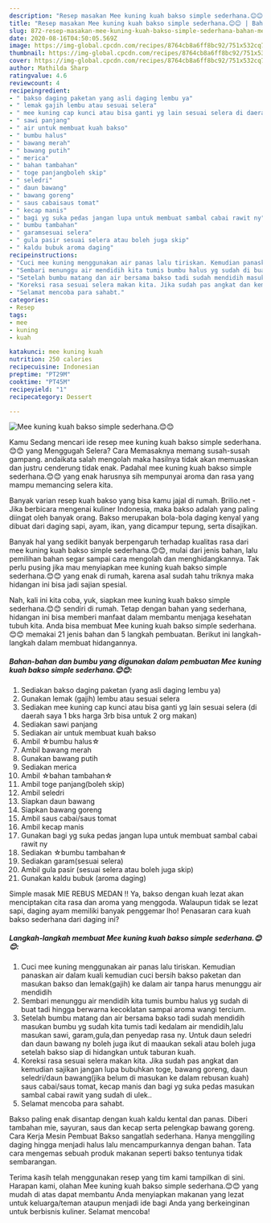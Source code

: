 ```yaml
---
description: "Resep masakan Mee kuning kuah bakso simple sederhana.😊😊 | Bahan Membuat Mee kuning kuah bakso simple sederhana.😊😊 Yang Mudah Dan Praktis"
title: "Resep masakan Mee kuning kuah bakso simple sederhana.😊😊 | Bahan Membuat Mee kuning kuah bakso simple sederhana.😊😊 Yang Mudah Dan Praktis"
slug: 872-resep-masakan-mee-kuning-kuah-bakso-simple-sederhana-bahan-membuat-mee-kuning-kuah-bakso-simple-sederhana-yang-mudah-dan-praktis
date: 2020-08-16T04:50:05.569Z
image: https://img-global.cpcdn.com/recipes/8764cb8a6ff8bc92/751x532cq70/mee-kuning-kuah-bakso-simple-sederhana😊😊-foto-resep-utama.jpg
thumbnail: https://img-global.cpcdn.com/recipes/8764cb8a6ff8bc92/751x532cq70/mee-kuning-kuah-bakso-simple-sederhana😊😊-foto-resep-utama.jpg
cover: https://img-global.cpcdn.com/recipes/8764cb8a6ff8bc92/751x532cq70/mee-kuning-kuah-bakso-simple-sederhana😊😊-foto-resep-utama.jpg
author: Mathilda Sharp
ratingvalue: 4.6
reviewcount: 4
recipeingredient:
- " bakso daging paketan yang asli daging lembu ya"
- " lemak gajih lembu atau sesuai selera"
- " mee kuning cap kunci atau bisa ganti yg lain sesuai selera di daerah saya 1 bks harga 3rb bisa untuk 2 org makan"
- " sawi panjang"
- " air untuk membuat kuah bakso"
- " bumbu halus"
- " bawang merah"
- " bawang putih"
- " merica"
- " bahan tambahan"
- " toge panjangboleh skip"
- " seledri"
- " daun bawang"
- " bawang goreng"
- " saus cabaisaus tomat"
- " kecap manis"
- " bagi yg suka pedas jangan lupa untuk membuat sambal cabai rawit ny"
- " bumbu tambahan"
- " garamsesuai selera"
- " gula pasir sesuai selera atau boleh juga skip"
- " kaldu bubuk aroma daging"
recipeinstructions:
- "Cuci mee kuning menggunakan air panas lalu tiriskan. Kemudian panaskan air dalam kuali kemudian cuci bersih bakso paketan dan masukan bakso dan lemak(gajih) ke dalam air tanpa harus menunggu air mendidih"
- "Sembari menunggu air mendidih kita tumis bumbu halus yg sudah di buat tadi hingga berwarna kecoklatan sampai aroma wangi tercium."
- "Setelah bumbu matang dan air bersama bakso tadi sudah mendidih masukan bumbu yg sudah kita tumis tadi kedalam air mendidih,lalu masukan sawi, garam,gula,dan penyedap rasa ny. Untuk daun seledri dan daun bawang ny boleh juga ikut di maaukan sekali atau boleh juga setelah bakso siap di hidangkan untuk taburan kuah."
- "Koreksi rasa sesuai selera makan kita. Jika sudah pas angkat dan kemudian sajikan jangan lupa bubuhkan toge, bawang goreng, daun seledri/daun bawang(jika belum di masukan ke dalam rebusan kuah) saus cabai/saus tomat, kecap manis dan bagi yg suka pedas masukan sambal cabai rawit yang sudah di ulek.."
- "Selamat mencoba para sahabt."
categories:
- Resep
tags:
- mee
- kuning
- kuah

katakunci: mee kuning kuah 
nutrition: 250 calories
recipecuisine: Indonesian
preptime: "PT29M"
cooktime: "PT45M"
recipeyield: "1"
recipecategory: Dessert

---
```



![Mee kuning kuah bakso simple sederhana.😊😊](https://img-global.cpcdn.com/recipes/8764cb8a6ff8bc92/751x532cq70/mee-kuning-kuah-bakso-simple-sederhana😊😊-foto-resep-utama.jpg)

Kamu Sedang mencari ide resep mee kuning kuah bakso simple sederhana.😊😊 yang Menggugah Selera? Cara Memasaknya memang susah-susah gampang. andaikata salah mengolah maka hasilnya tidak akan memuaskan dan justru cenderung tidak enak. Padahal mee kuning kuah bakso simple sederhana.😊😊 yang enak harusnya sih mempunyai aroma dan rasa yang mampu memancing selera kita.

Banyak varian resep kuah bakso yang bisa kamu jajal di rumah. Brilio.net - Jika berbicara mengenai kuliner Indonesia, maka bakso adalah yang paling diingat oleh banyak orang. Bakso merupakan bola-bola daging kenyal yang dibuat dari daging sapi, ayam, ikan, yang dicampur tepung, serta disajikan.

Banyak hal yang sedikit banyak berpengaruh terhadap kualitas rasa dari mee kuning kuah bakso simple sederhana.😊😊, mulai dari jenis bahan, lalu pemilihan bahan segar sampai cara mengolah dan menghidangkannya. Tak perlu pusing jika mau menyiapkan mee kuning kuah bakso simple sederhana.😊😊 yang enak di rumah, karena asal sudah tahu triknya maka hidangan ini bisa jadi sajian spesial.


Nah, kali ini kita coba, yuk, siapkan mee kuning kuah bakso simple sederhana.😊😊 sendiri di rumah. Tetap dengan bahan yang sederhana, hidangan ini bisa memberi manfaat dalam membantu menjaga kesehatan tubuh kita. Anda bisa membuat Mee kuning kuah bakso simple sederhana.😊😊 memakai 21 jenis bahan dan 5 langkah pembuatan. Berikut ini langkah-langkah dalam membuat hidangannya.

<!--inarticleads1-->

##### Bahan-bahan dan bumbu yang digunakan dalam pembuatan Mee kuning kuah bakso simple sederhana.😊😊:

1. Sediakan  bakso daging paketan (yang asli daging lembu ya)
1. Gunakan  lemak (gajih) lembu atau sesuai selera
1. Sediakan  mee kuning cap kunci atau bisa ganti yg lain sesuai selera (di daerah saya 1 bks harga 3rb bisa untuk 2 org makan)
1. Sediakan  sawi panjang
1. Sediakan  air untuk membuat kuah bakso
1. Ambil  ☆bumbu halus☆
1. Ambil  bawang merah
1. Gunakan  bawang putih
1. Sediakan  merica
1. Ambil  ☆bahan tambahan☆
1. Ambil  toge panjang(boleh skip)
1. Ambil  seledri
1. Siapkan  daun bawang
1. Siapkan  bawang goreng
1. Ambil  saus cabai/saus tomat
1. Ambil  kecap manis
1. Gunakan  bagi yg suka pedas jangan lupa untuk membuat sambal cabai rawit ny
1. Sediakan  ☆bumbu tambahan☆
1. Sediakan  garam(sesuai selera)
1. Ambil  gula pasir (sesuai selera atau boleh juga skip)
1. Gunakan  kaldu bubuk (aroma daging)


Simple masak MIE REBUS MEDAN !! Ya, bakso dengan kuah lezat akan menciptakan cita rasa dan aroma yang menggoda. Walaupun tidak se lezat sapi, daging ayam memiliki banyak penggemar lho! Penasaran cara kuah bakso sederhana dari daging ini? 

<!--inarticleads2-->

##### Langkah-langkah membuat Mee kuning kuah bakso simple sederhana.😊😊:

1. Cuci mee kuning menggunakan air panas lalu tiriskan. Kemudian panaskan air dalam kuali kemudian cuci bersih bakso paketan dan masukan bakso dan lemak(gajih) ke dalam air tanpa harus menunggu air mendidih
1. Sembari menunggu air mendidih kita tumis bumbu halus yg sudah di buat tadi hingga berwarna kecoklatan sampai aroma wangi tercium.
1. Setelah bumbu matang dan air bersama bakso tadi sudah mendidih masukan bumbu yg sudah kita tumis tadi kedalam air mendidih,lalu masukan sawi, garam,gula,dan penyedap rasa ny. Untuk daun seledri dan daun bawang ny boleh juga ikut di maaukan sekali atau boleh juga setelah bakso siap di hidangkan untuk taburan kuah.
1. Koreksi rasa sesuai selera makan kita. Jika sudah pas angkat dan kemudian sajikan jangan lupa bubuhkan toge, bawang goreng, daun seledri/daun bawang(jika belum di masukan ke dalam rebusan kuah) saus cabai/saus tomat, kecap manis dan bagi yg suka pedas masukan sambal cabai rawit yang sudah di ulek..
1. Selamat mencoba para sahabt.


Bakso paling enak disantap dengan kuah kaldu kental dan panas. Diberi tambahan mie, sayuran, saus dan kecap serta pelengkap bawang goreng. Cara Kerja Mesin Pembuat Bakso sangatlah sederhana. Hanya menggiling daging hingga menjadi halus lalu mencampurkannya dengan bahan. Tata cara mengemas sebuah produk makanan seperti bakso tentunya tidak sembarangan. 

Terima kasih telah menggunakan resep yang tim kami tampilkan di sini. Harapan kami, olahan Mee kuning kuah bakso simple sederhana.😊😊 yang mudah di atas dapat membantu Anda menyiapkan makanan yang lezat untuk keluarga/teman ataupun menjadi ide bagi Anda yang berkeinginan untuk berbisnis kuliner. Selamat mencoba!
